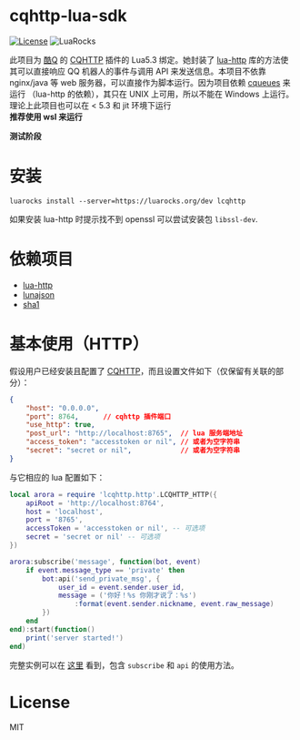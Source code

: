 # cqhttp-lua-sdk

[![License](https://img.shields.io/npm/l/cqhttp.svg)](LICENSE)
![LuaRocks](https://img.shields.io/luarocks/v/cleoold/lcqhttp?color=blue)

此项目为 [酷Q](cqp.cc) 的 [CQHTTP](https://cqhttp.cc/) 插件的 Lua5.3 绑定。她封装了 [lua-http](https://github.com/daurnimator/lua-http/) 库的方法使其可以直接响应 QQ 机器人的事件与调用 API 来发送信息。本项目不依靠 nginx/java 等 web 服务器，可以直接作为脚本运行。因为项目依赖 [cqueues](https://luarocks.org/modules/daurnimator/cqueues) 来运行 （lua-http 的依赖），其只在 UNIX 上可用，所以不能在 Windows 上运行。理论上此项目也可以在 < 5.3 和 jit 环境下运行  
__推荐使用 wsl 来运行__

__测试阶段__

# 安装
```
luarocks install --server=https://luarocks.org/dev lcqhttp
```
如果安装 lua-http 时提示找不到 openssl 可以尝试安装包 `libssl-dev`.

# 依赖项目
*   [lua-http](https://luarocks.org/modules/daurnimator/http)
*   [lunajson](https://luarocks.org/modules/grafi/lunajson)
*   [sha1](https://luarocks.org/modules/mpeterv/sha1)

# 基本使用（HTTP）
假设用户已经安装且配置了 [CQHTTP](https://cqhttp.cc/)，而且设置文件如下（仅保留有关联的部分）：
```json
{
    "host": "0.0.0.0",
    "port": 8764,      // cqhttp 插件端口
    "use_http": true,
    "post_url": "http://localhost:8765",  // lua 服务端地址
    "access_token": "accesstoken or nil", // 或者为空字符串
    "secret": "secret or nil",            // 或者为空字符串
}
```
与它相应的 lua 配置如下：
```lua
local arora = require 'lcqhttp.http'.LCQHTTP_HTTP({
    apiRoot = 'http://localhost:8764',
    host = 'localhost',
    port = '8765',
    accessToken = 'accesstoken or nil', -- 可选项
    secret = 'secret or nil' -- 可选项
})

arora:subscribe('message', function(bot, event)
    if event.message_type == 'private' then
        bot:api('send_private_msg', {
            user_id = event.sender.user_id,
            message = ('你好！%s 你刚才说了：%s')
                :format(event.sender.nickname, event.raw_message)
        })
    end
end):start(function()
    print('server started!')
end)
```
完整实例可以在 [这里](example/demo.lua) 看到，包含 `subscribe` 和 `api` 的使用方法。

# License
MIT
